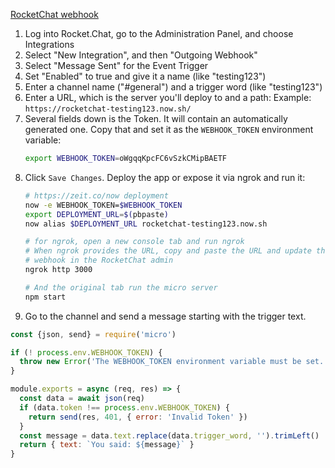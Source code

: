 [RocketChat webhook][url]

1. Log into Rocket.Chat, go to the Administration Panel, and choose
   Integrations
2. Select "New Integration", and then "Outgoing Webhook"
3. Select "Message Sent" for the Event Trigger
4. Set "Enabled" to true and give it a name (like "testing123")
5. Enter a channel name ("#general") and a trigger word (like "testing123")
6. Enter a URL, which is the server you'll deploy to and a path:
   Example: `https://rocketchat-testing123.now.sh/`
7. Several fields down is the Token. It will contain an automatically
   generated one. Copy that and set it as the `WEBHOOK_TOKEN` environment
   variable:
    ``` bash
    export WEBHOOK_TOKEN=oWgqqKpcFC6vSzkCMipBAETF
    ```
8. Click `Save Changes`. Deploy the app or expose it via ngrok and run it:
    ``` bash
    # https://zeit.co/now deployment
    now -e WEBHOOK_TOKEN=$WEBHOOK_TOKEN
    export DEPLOYMENT_URL=$(pbpaste)
    now alias $DEPLOYMENT_URL rocketchat-testing123.now.sh

    # for ngrok, open a new console tab and run ngrok
    # When ngrok provides the URL, copy and paste the URL and update the
    # webhook in the RocketChat admin
    ngrok http 3000

    # And the original tab run the micro server
    npm start
    ```
9. Go to the channel and send a message starting with the trigger text.
 
[url]: https://github.com/resources/snippets/tree/master/rocketchat-webhook

``` javascript
const {json, send} = require('micro')

if (! process.env.WEBHOOK_TOKEN) {
  throw new Error('The WEBHOOK_TOKEN environment variable must be set.')
}

module.exports = async (req, res) => {
  const data = await json(req)
  if (data.token !== process.env.WEBHOOK_TOKEN) {
    return send(res, 401, { error: 'Invalid Token' })
  }
  const message = data.text.replace(data.trigger_word, '').trimLeft()
  return { text: `You said: ${message}` }
}
```